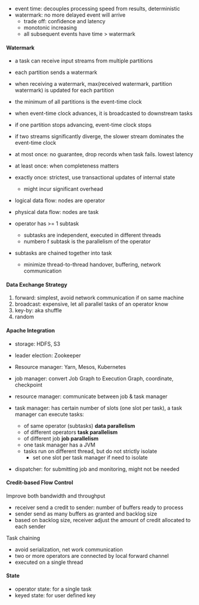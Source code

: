 * event time: decouples processing speed from results, deterministic
* watermark: no more delayed event will arrive
  - trade off: confidence and latency
  - monotonic increasing
  - all subsequent events have time > watermark
#### Watermark
* a task can receive input streams from multiple partitions
* each partition sends a watermark
* when receiving a watermark, max(received watermark, partition watermark) is updated for each partition
* the minimum of all partitions is the event-time clock
* when event-time clock advances, it is broadcasted to downstream tasks
* if one partition stops advancing, event-time clock stops
* if two streams significantly diverge, the slower stream dominates the event-time clock

* at most once: no guarantee, drop records when task fails. lowest latency
* at least once: when completeness matters
* exactly once: strictest, use transactional updates of internal state
  - might incur significant overhead

* logical data flow: nodes are operator
* physical data flow: nodes are task

* operator has >= 1 subtask
  - subtasks are independent, executed in different threads
  - numbero f subtask is the parallelism of the operator
* subtasks are chained together into task
  - minimize thread-to-thread handover, buffering, network communication

#### Data Exchange Strategy
1. forward: simplest, avoid network communication if on same machine
2. broadcast: expensive, let all parallel tasks of an operator know
3. key-by: aka shuffle
4. random

#### Apache Integration
* storage: HDFS, S3
* leader election: Zookeeper
* Resource manager: Yarn, Mesos, Kubernetes

* job manager: convert Job Graph to Execution Graph, coordinate, checkpoint
* resource manager: communicate between job & task manager
* task manager: has certain number of slots (one slot per task), a task manager can execute tasks:
  - of same operator (subtasks) **data parallelism**
  - of different operators **task parallelism**
  - of different job **job parallelism**
  - one task manager has a JVM
  - tasks run on different thread, but do not strictly isolate
    - set one slot per task manager if need to isolate
* dispatcher: for submitting job and monitoring, might not be needed

#### Credit-based Flow Control
Improve both bandwidth and throughput
* receiver send a credit to sender: number of buffers ready to process
* sender send as many buffers as granted and backlog size
* based on backlog size, receiver adjust the amount of credit allocated to each sender  

Task chaining
* avoid serialization, net work communication
* two or more operators are connected by local forward channel
* executed on a single thread

#### State
* operator state: for a single task
* keyed state: for user defined key 
